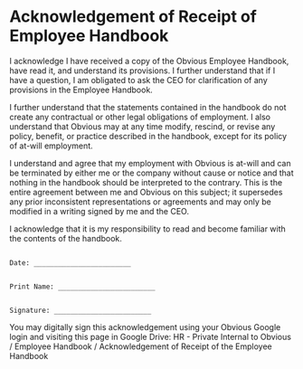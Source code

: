 # Acknowledgement of Receipt of Employee Handbook

I acknowledge I have received a copy of the Obvious Employee Handbook, have read it, and understand its provisions.  I further understand that if I have a question, I am obligated to ask the CEO for clarification of any provisions in the Employee Handbook.

I further understand that the statements contained in the handbook do not create any contractual or other legal obligations of employment. I also understand that Obvious may at any time modify, rescind, or revise any policy, benefit, or practice described in the handbook, except for its policy of at-will employment.

I understand and agree that my employment with Obvious is at-will and can be terminated by either me or the company without cause or notice and that nothing in the handbook should be interpreted to the contrary. This is the entire agreement between me and Obvious on this subject; it supersedes any prior inconsistent representations or agreements and may only be modified in a writing signed by me and the CEO.

I acknowledge that it is my responsibility to read and become familiar with the contents of the handbook.

```

Date: ________________________


Print Name: ________________________


Signature: ________________________

```


You may digitally sign this acknowledgement using your Obvious Google login and visiting this page in Google Drive:
HR - Private Internal to Obvious / Employee Handbook / Acknowledgement of Receipt of the Employee Handbook